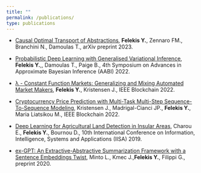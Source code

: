 ```yaml
---
title: "" 
permalink: /publications/
type: publications
---
```


* [Causal Optimal Transport of Abstractions](https://arxiv.org/pdf/2312.08107.pdf), **Felekis Y.**, Zennaro FM., Branchini N., Damoulas T., arXiv preprint 2023. 
  
* [Probabilistic Deep Learning with Generalised Variational Inference](https://openreview.net/pdf?id=L_jGauvvbu0), **Felekis Y.**,, Damoulas T., Paige B., 4th Symposium on Advances in Approximate Bayesian Inference (AABI) 2022.

* [λ - Constant Function Markets: Generalizing and Mixing Automated Market Makers](https://ieeexplore.ieee.org/document/9881841), **Felekis Y.**, Kristensen J., IEEE Blockchain 2022.
  
* [Cryptocurrency Price Prediction with Multi-Task Multi-Step Sequence-To-Sequence Modeling](https://ieeexplore.ieee.org/document/9881849), Kristensen J., Madrigal-Cianci JP., **Felekis Y.**, Maria Liatsikou M., IEEE Blockchain 2022.

* [Deep Learning for Agricultural Land Detection in Insular Areas](https://ieeexplore.ieee.org/document/8900670), Charou E., **Felekis Y.**, Bournou D., 10th International Conference on Information, Intelligence, Systems and Applications (IISA) 2019.
  
* [ex-GPT: An Extractive-Abstractive Summarization Framework with a Sentence Embeddings Twist](https://github.com/LorenzoMinto/ex-GPT-Summarizer/blob/master/GPTe__An_extractive_abstractive_summarization_framework.pdf), Minto L., Kmec J.,**Felekis Y.**, Filippi G., preprint 2020.

